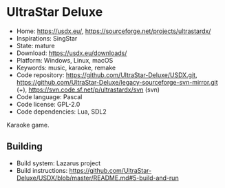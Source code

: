 # UltraStar Deluxe

- Home: https://usdx.eu/, https://sourceforge.net/projects/ultrastardx/
- Inspirations: SingStar
- State: mature
- Download: https://usdx.eu/downloads/
- Platform: Windows, Linux, macOS
- Keywords: music, karaoke, remake
- Code repository: https://github.com/UltraStar-Deluxe/USDX.git, https://github.com/UltraStar-Deluxe/legacy-sourceforge-svn-mirror.git (+), https://svn.code.sf.net/p/ultrastardx/svn (svn)
- Code language: Pascal
- Code license: GPL-2.0
- Code dependencies: Lua, SDL2

Karaoke game.

## Building

- Build system: Lazarus project
- Build instructions: https://github.com/UltraStar-Deluxe/USDX/blob/master/README.md#5-build-and-run
